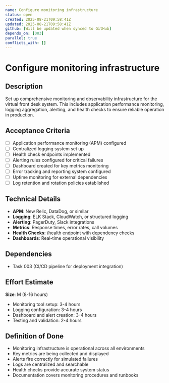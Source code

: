 ```yaml
---
name: Configure monitoring infrastructure
status: open
created: 2025-08-21T09:58:41Z
updated: 2025-08-21T09:58:41Z
github: [Will be updated when synced to GitHub]
depends_on: [003]
parallel: true
conflicts_with: []
---
```


# Configure monitoring infrastructure

## Description
Set up comprehensive monitoring and observability infrastructure for the virtual front desk system. This includes application performance monitoring, logging aggregation, alerting, and health checks to ensure reliable operation in production.

## Acceptance Criteria
- [ ] Application performance monitoring (APM) configured
- [ ] Centralized logging system set up
- [ ] Health check endpoints implemented
- [ ] Alerting rules configured for critical failures
- [ ] Dashboard created for key metrics monitoring
- [ ] Error tracking and reporting system configured
- [ ] Uptime monitoring for external dependencies
- [ ] Log retention and rotation policies established

## Technical Details
- **APM**: New Relic, DataDog, or similar
- **Logging**: ELK Stack, CloudWatch, or structured logging
- **Alerting**: PagerDuty, Slack integrations
- **Metrics**: Response times, error rates, call volumes
- **Health Checks**: /health endpoint with dependency checks
- **Dashboards**: Real-time operational visibility

## Dependencies
- Task 003 (CI/CD pipeline for deployment integration)

## Effort Estimate
**Size**: M (8-16 hours)
- Monitoring tool setup: 3-4 hours
- Logging configuration: 3-4 hours
- Dashboard and alert creation: 3-4 hours
- Testing and validation: 2-4 hours

## Definition of Done
- Monitoring infrastructure is operational across all environments
- Key metrics are being collected and displayed
- Alerts fire correctly for simulated failures
- Logs are centralized and searchable
- Health checks provide accurate system status
- Documentation covers monitoring procedures and runbooks